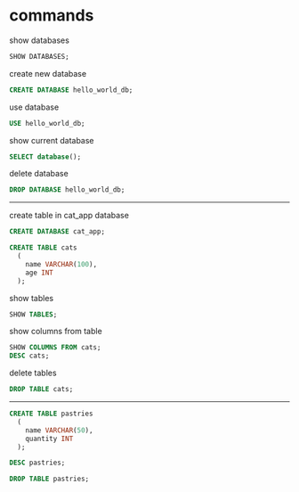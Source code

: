 # commands

show databases
```sql
SHOW DATABASES;
```

create new database
```sql
CREATE DATABASE hello_world_db;
```

use database
```sql
USE hello_world_db;
```

show current database
```sql
SELECT database();
```

delete database
```sql
DROP DATABASE hello_world_db;
```
---

create table in cat_app database
```sql
CREATE DATABASE cat_app;
```
```sql
CREATE TABLE cats
  (
    name VARCHAR(100),
    age INT
  );
```

show tables
```sql
SHOW TABLES;
```

show columns from table
```sql
SHOW COLUMNS FROM cats;
DESC cats;
```

delete tables
```sql
DROP TABLE cats;
```
---

```sql
CREATE TABLE pastries
  (
    name VARCHAR(50),
    quantity INT
  );
```
```sql
DESC pastries;
```
```sql
DROP TABLE pastries;
```
